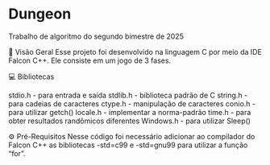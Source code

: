# Dungeon
Trabalho de algoritmo do segundo bimestre de 2025

🔭 Visão Geral
Esse projeto foi desenvolvido na linguagem C por meio da IDE Falcon C++. Ele consiste em um jogo de 3 fases.

💻 Bibliotecas

stdio.h - para entrada e saída 
stdlib.h - biblioteca padrão de C 
string.h - para cadeias de caracteres 
ctype.h - manipulação de caracteres 
conio.h - para utilizar getch() 
locale.h - implementar a norma-padrão 
time.h - para obter resultados randômicos diferentes
Windows.h - para utilizar Sleep()

⚙️ Pré-Requisitos
Nesse código foi necessário adicionar ao compilador do Falcon C++ as bibliotecas -std=c99 e -std=gnu99 para utilizar a função “for”.